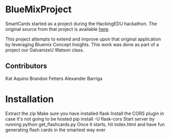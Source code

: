# BlueMixProject


SmartCards started as a project during the HackingEDU hackathon. The original source from that project is available [here](https://github.com/brianspiering/hacking_edu).

This project attempts to extend and improve upon that original application by leveraging Bluemix Concept Insights. This work was done as part of a project our GalvanizeU Watson class.

## Contributors

Kat Aquino
Brandon Fetters
Alexander Barriga


# Installation

Extract the zip
Make sure you have installed flask
Install the CORS plugin in case it's not going to be hosted pip install -U flask-cors
Start server by running python get_flashcards.py
Once it starts, hit index.html and have fun generating flash cards in the smartest way ever
